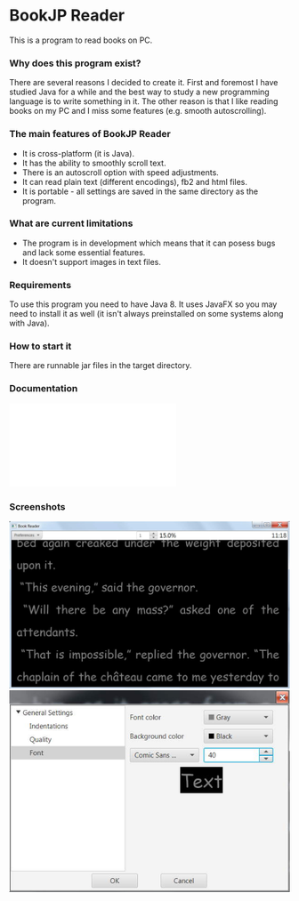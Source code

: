 # BookJP Reader

This is a program to read books on PC.

### Why does this program exist?
There are several reasons I decided to create it. 
First and foremost I have studied Java for a while and the best way to study a new programming language is to write something in it.
The other reason is that I like reading books on my PC and I miss some features (e.g. smooth autoscrolling).

### The main features of BookJP Reader
* It is cross-platform (it is Java).
* It has the ability to smoothly scroll text.
* There is an autoscroll option with speed adjustments.
* It can read plain text (different encodings), fb2 and html files.
* It is portable - all settings are saved in the same directory as the program.

### What are current limitations
* The program is in development which means that it can posess bugs and lack some essential features.
* It doesn't support images in text files.

### Requirements
To use this program you need to have Java 8.
It uses JavaFX so you may need to install it as well (it isn't always preinstalled on some systems along with Java).

### How to start it
There are runnable jar files in the target directory.

### Documentation
![doc](doc.txt)

### Screenshots
![Book Reader](main.jpg) ![Settings](settings.jpg) 
